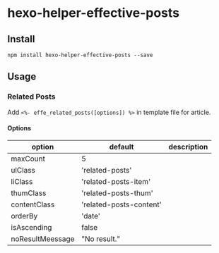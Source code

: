 # hexo-helper-effective-posts

## Install
```
npm install hexo-helper-effective-posts --save
```


## Usage
### Related Posts
Add `<%- effe_related_posts([options]) %>` in template file for article.

#### Options
|option|default|description|
|---|---|---|
|maxCount|5||
|ulClass|'related-posts'||
|liClass|'related-posts-item'||
|thumClass|'related-posts-thum'||
|contentClass|'related-posts-content'||
|orderBy|'date'||
|isAscending|false||
|noResultMeessage|"No result."||

